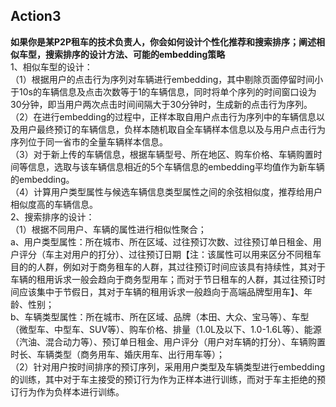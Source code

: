 ## Action3  
**如果你是某P2P租车的技术负责人，你会如何设计个性化推荐和搜索排序；阐述相似车型，搜索排序的设计方法、可能的embedding策略**  
1、相似车型的设计：  
（1）根据用户的点击行为序列对车辆进行embedding，其中剔除页面停留时间小于10s的车辆信息及点击次数等于1的车辆信息，同时将单个序列的时间窗口设为30分钟，即当用户两次点击时间间隔大于30分钟时，生成新的点击行为序列。  
（2）在进行embedding的过程中，正样本取自用户点击行为序列中的车辆信息以及用户最终预订的车辆信息，负样本随机取自全车辆样本信息以及与用户点击行为序列位于同一省市的全量车辆样本信息。  
（3）对于新上传的车辆信息，根据车辆型号、所在地区、购车价格、车辆购置时间等信息，选取与该车辆信息相近的5个车辆信息的embedding平均值作为新车辆的embedding。  
（4）计算用户类型属性与候选车辆信息类型属性之间的余弦相似度，推荐给用户相似度高的车辆信息。  
2、搜索排序的设计：  
（1）根据不同用户、车辆的属性进行相似性聚合；  
a、用户类型属性：所在城市、所在区域、过往预订次数、过往预订单日租金、用户评分（车主对用户的打分）、过往预订日期【注：该属性可以用来区分不同租车目的的人群，例如对于商务租车的人群，其过往预订时间应该具有持续性，其对于车辆的租用诉求一般会趋向于商务型用车；而对于节日租车的人群，其过往预订时间应该集中于节假日，其对于车辆的租用诉求一般趋向于高端品牌型用车】、年龄、性别；  
b、车辆类型属性：所在城市、所在区域、品牌（本田、大众、宝马等）、车型（微型车、中型车、SUV等）、购车价格、排量（1.0L及以下、1.0-1.6L等）、能源（汽油、混合动力等）、预订单日租金、用户评分（用户对车辆的打分）、车辆购置时长、车辆类型（商务用车、婚庆用车、出行用车等）；  
（2）针对用户按时间排序的预订序列，采用用户类型及车辆类型进行embedding的训练，其中对于车主接受的预订行为作为正样本进行训练，而对于车主拒绝的预订行为作为负样本进行训练。  
